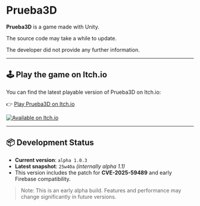 # Prueba3D

**Prueba3D** is a game made with Unity.

The source code may take a while to update.

The developer did not provide any further information.

---

## 🕹️ Play the game on Itch.io

You can find the latest playable version of Prueba3D on Itch.io:

👉 [Play Prueba3D on Itch.io](https://francisco7463.itch.io/prueba3d)

[![Available on Itch.io](https://static.itch.io/images/badge.svg)](https://francisco7463.itch.io/prueba3d)

---

## 📦 Development Status

- **Current version**: `alpha 1.0.3`
- **Latest snapshot**: `25w40a` *(internally alpha 1.1)*
- This version includes the patch for **CVE-2025-59489** and early Firebase compatibility.

> Note: This is an early alpha build. Features and performance may change significantly in future versions.

